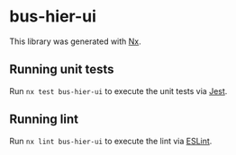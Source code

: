 # bus-hier-ui

This library was generated with [Nx](https://nx.dev).

## Running unit tests

Run `nx test bus-hier-ui` to execute the unit tests via [Jest](https://jestjs.io).

## Running lint

Run `nx lint bus-hier-ui` to execute the lint via [ESLint](https://eslint.org/).
